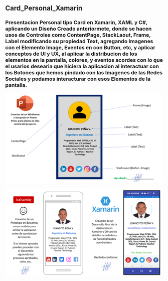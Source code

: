 ## Card_Personal_Xamarin

### Presentacion Personal tipo Card en Xamarin, XAML y C#, aplicando un Diseño Creado anteriormete, donde se hacen usos de Controles como ContentPage, StackLaout, Frame, Label modificando su propiedad Text, agregando Imagenes con el Elemento Image, Eventos en con Button, etc, y aplicar conceptos de UI y UX, al aplicar la distribucion de los elementos en la pantalla, colores, y eventos acordes con lo que el usarios desearia que hiciera la aplicacion al interactuar con los Botones que hemos pindado con las Imagenes de las Redes Sociales y podamos interacturar con esos Elementos de la pantalla.

![](bosquejo.png)


![](prototipo_y_app.png)


